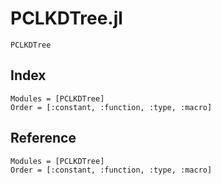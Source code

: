 # PCLKDTree.jl

```@docs
PCLKDTree
```

## Index

```@index
Modules = [PCLKDTree]
Order = [:constant, :function, :type, :macro]
```

## Reference

```@autodocs
Modules = [PCLKDTree]
Order = [:constant, :function, :type, :macro]
```
